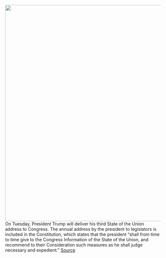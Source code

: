 <img src='https://cdn.vox-cdn.com/thumbor/yNHjzpx3fdQ7aiYpE-Sjrg76das=/0x0:2738x1825/1200x800/filters:focal(1695x976:2133x1414)/cdn.vox-cdn.com/uploads/chorus_image/image/66249500/1094520174.jpg.0.jpg' width='700px' /><br/>
On Tuesday, President Trump will deliver his third State of the Union address to Congress. The annual address by the president to legislators is included in the Constitution, which states that the president “shall from time to time give to the Congress Information of the State of the Union, and recommend to their Consideration such measures as he shall judge necessary and expedient.”
<a href='https://www.theverge.com/2020/2/4/21122704/how-to-watch-trump-state-of-union-capitol-white-house-date-time-2020'> Source <a/>